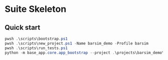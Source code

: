 # Suite Skeleton

## Quick start
```powershell
pwsh .\scripts\bootstrap.ps1
pwsh .\scripts\new_project.ps1 -Name barsim_demo -Profile barsim
pwsh .\scripts\run_tests.ps1
python -m base_app.core.app_bootstrap --project .\projects\barsim_demo\project.yaml